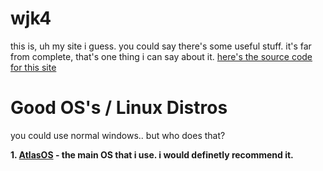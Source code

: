 # **wjk4**
this is, uh my site i guess. you could say there's some useful stuff. it's far from complete, that's one thing i can say about it. [here's the source code for this site](https://github.com/wjk4/wjk4.github.io)

# **Good OS's / Linux Distros**
 you could use normal windows.. but who does that?

**1. [AtlasOS](atlasos.net) - the main OS that i use. i would definetly recommend it.**
